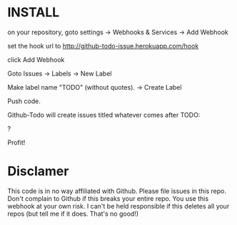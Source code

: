 # INSTALL

on your repository, goto settings -> Webhooks & Services -> Add Webhook

set the hook url to http://github-todo-issue.herokuapp.com/hook

click Add Webhook

Goto Issues -> Labels -> New Label

Make label name "TODO" (without quotes).  -> Create Label

Push code.

Github-Todo will create issues titled whatever comes after TODO:

?

Profit!

# Disclamer

This code is in no way affiliated with Github.  Please file issues in this repo.  Don't complain to Github if this breaks your entire repo.  You use this webhook at your own risk.  I can't be held responsible if this deletes all your repos (but tell me if it does.  That's no good!)
